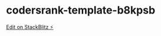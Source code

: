 # codersrank-template-b8kpsb

[Edit on StackBlitz ⚡️](https://stackblitz.com/edit/codersrank-template-b8kpsb)